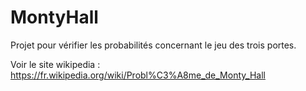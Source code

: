 # MontyHall
Projet pour vérifier les probabilités concernant le jeu des trois portes.

Voir le site wikipedia : https://fr.wikipedia.org/wiki/Probl%C3%A8me_de_Monty_Hall
